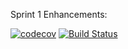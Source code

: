 Sprint 1 Enhancements: 

[![codecov](https://codecov.io/gh/upcs/cs-341-project-sq19-india/branch/master/graph/badge.svg?token=MuwArU6ZOJ)](https://codecov.io/gh/upcs/cs-341-project-sq19-india)
[![Build Status](https://travis-ci.com/upcs/cs-341-project-sq19-india.svg?token=DN2s1gvSqoNXoP15ZEVq&branch=master)](https://travis-ci.com/upcs/cs-341-project-sq19-india)